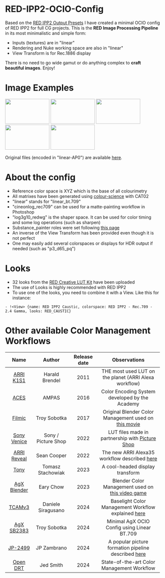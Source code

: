 # RED-IPP2-OCIO-Config
Based on the [RED IPP2 Output Presets](https://www.red.com/download/ipp2-output-presets) I have created a minimal OCIO config of RED IPP2 for full CG projects. This is the **RED Image Processing Pipeline** in its most minimalistic and simple form:
* Inputs (textures) are in "linear"
* Rendering and Nuke working space are also in "linear"
* View Transform is for Rec.1886 display

There is no need to go wide gamut or do anything complex to **craft beautiful images**. Enjoy!

# Image Examples
<p>
    <img ![hue_sweep_red_ipp2] width="144" height="81" src="https://github.com/user-attachments/assets/0dfa6ad7-d4db-416e-bc92-fede1a4cd9f4" >  
    <img ![photographic_scene_red_ipp2] width="144" height="81" src="https://github.com/user-attachments/assets/b6df973b-91a1-4ab2-acc7-a442dc6ba3d8" >
    <img ![light_sabers_red_ipp2] width="144" height="81" src="https://github.com/user-attachments/assets/af99c0f8-8cef-42a2-a9cc-0aa22d00fe7d" >
    <img ![lego_sailors_red_ipp2] width="144" height="81" src="https://github.com/user-attachments/assets/7caeb8ab-23cf-4206-a889-87255b1afed0" >
    <img ![louise_concert_red_ipp2] width="144" height="81" src="https://github.com/user-attachments/assets/06f2dc8a-0ad2-40b1-9785-266ec69c8f51" >
</p>

Original files (encoded in "linear-AP0") are available [here](https://www.dropbox.com/scl/fo/fhzx0bcwcjylek1oz7kjc/ACGfmi0EHeufVOQPZLvvk7w?rlkey=53cp61955hbns8x46j6cf8k55&e=1&dl=0).

# About the config
* Reference color space is XYZ which is the base of all colourimetry
* All matrixes have been generated using [colour-science](https://www.colour-science.org/apps/) with CAT02
* "linear" stands for "linear_bt.709"
* "cineonlog_rec709" can be used for a matte-painting workflow in Photoshop
* "log3g10_redwg" is the shaper space. It can be used for color timing and some log operations (such as sharpen)
* Substance_painter roles were set following [this page](https://mrlixm.github.io/blog/substance-painter-color-management/)
* An inverse of the View Transform has been provided even though it is not perfect
* One may easily add several colorspaces or displays for HDR output if needed (such as "p3_d65_pq")

# Looks
* 32 looks from the [RED Creative LUT Kit](https://www.red.com/download/red-creative-lut-kit) have been uploaded
* The use of Looks is highly recommended with RED IPP2
* To use one of the looks, you need to combine it with a View. Like this for instance:

```- !<View> {name: RED IPP2 Caustic, colorspace: RED IPP2 - Rec.709 - 2.4 Gamma, looks: RED_CAUSTIC}```

# Other available Color Management Workflows
| Name                                                                                             | Author               | Release date |              Observations                             |
|:---:                                                                                             |         :---:        |      :---:   |                 :---:                                 |
| [ARRI K1S1](https://www.arri.com/en/learn-help/learn-help-camera-system/tools/lut-generator)     | Harald Brendel       | 2011         | THE most used LUT on the planet (ARRI Alexa workflow) |
| [ACES](https://github.com/AcademySoftwareFoundation/OpenColorIO-Config-ACES/releases)            | AMPAS                | 2016         | Color Encoding System developed by the Academy |
| [Filmic](https://github.com/sobotka/filmic-blender)                                              | Troy Sobotka         | 2017         | Original Blender Color Management used on [this movie](https://www.youtube.com/watch?v=uf3ALGKgpGU) |
| [Sony Venice](https://sonycine.com/resources/luts/)                                              | Sony / Picture Shop  | 2022         | LUT files made in partnership with [Picture Shop](https://www.pictureshop.com/) |
| [ARRI Reveal](https://www.arri.com/en/learn-help/learn-help-camera-system/tools/lut-generator)   | Sean Cooper          | 2022         | The new ARRI Alexa35 workflow described [here](https://www.youtube.com/watch?v=s_RXjVeC_7s) |
| [Tony](https://github.com/h3r2tic/tony-mc-mapface)                                     | Tomasz Stachowiak    | 2023         | A cool-headed display transform |
| [AgX Blender](https://github.com/EaryChow/AgX)                                                   | Eary Chow            | 2023         | Blender Color Management used on [this video game](https://www.youtube.com/watch?v=mVjBRZqajYY) |
| [TCAMv3](https://www.filmlight.ltd.uk/support/customer-login/colourspaces/colourspaces.php)      | Daniele Siragusano   | 2024         | Baselight Color Management Workflow explained [here](https://youtu.be/DL4n6LErMbw?t=325) |
| [AgX SB2383](https://github.com/sobotka/SB2383-Configuration)                                    | Troy Sobotka         | 2024         | Minimal AgX OCIO Config using Linear BT.709 |
| [JP-2499](https://github.com/jedypod/JP2499)                                                     | JP Zambrano          | 2024         | A popular picture formation pipeline described [here](https://www.liftgammagain.com/forum/index.php?threads/2499-drt-an-alternative-picture-formation-pipeline.18639/) |
| [Open DRT](https://github.com/jedypod/open-display-transform)                                    | Jed Smith            | 2024         | State-of-the-art Color Management Workflow |
